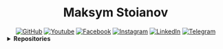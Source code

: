 <h1 align="center">Maksym Stoianov</h1>


<!-- Section: Social -->
<div id="badges" align="center">
  <a href="https://github.com/MaksymStoianov" target="_blank"><img src="https://img.shields.io/github/followers/MaksymStoianov?style=flat&label=GitHub" alt="GitHub"></a>
  <a href="https://youtube.com/@MaksymStoianov" target="_blank"><img src="https://img.shields.io/youtube/channel/subscribers/UCB49p5DaPxbqP5no0EmMwOA?style=flat&label=YouTube" alt="Youtube"></a>
  <a href="https://facebook.com/MaksymStoianov" target="_blank"><img src="https://img.shields.io/badge/Facebook-gray?style=flat" alt="Facebook"></a>
  <a href="https://instagram.com/MaksymStoianov" target="_blank"><img src="https://img.shields.io/badge/Instagram-gray?style=flat" alt="Instagram"></a>
  <a href="https://linkedin.com/in/MaksymStoianov" target="_blank"><img src="https://img.shields.io/badge/LinkedIn-gray?style=flat" alt="LinkedIn"></a>
  <a href="https://t.me/MaksymStoianov" target="_blank"><img src="https://img.shields.io/badge/Telegram-gray?style=flat" alt="Telegram"></a>
</div>



<!-- Section: Repositories -->
<details>
  <summary><b>Repositories</b></summary>
  
  <h4>Libraries</h4>
  <table width="100%">
    <thead>
      <tr>
        <th>
          <img width="200" height="1">
          <p><small>Name</small></p>
        </th>
        <th>
          <img width="100" height="1">
          <p><small>Version</small></p>
        </th>
        <th>
          <p><small>Tags</small></p>
        </th>
        <th>
          <p><small>Languages</small></p>
        </th>
        <th>
          <p><small>Description</small></p>
        </th>
      </tr>
    </thead>
    <tbody>
      <tr>
        <td><a href="./MaksymStoianov/Cron">Cron</a></td>
        <td>1.0.0</td>
        <td><a href="./topics/google-apps-script">#GoogleAppsScript</a></td>
        <td><a href="./search?q=language%3AJavaScript">JavaScript</a></td>
        <td></td>
      </tr>
      <tr>
        <td><a href="/MaksymStoianov/EventEmitter">EventEmitter</a></td>
        <td>2.0.2</td>
        <td><a href="/topics/google-apps-script">#GoogleAppsScript</a> #EventEmitter</td>
        <td><a href="/search?q=language%3AJavaScript">JavaScript</a></td>
        <td></td>
      </tr>
      <tr>
        <td><a href="/MaksymStoianov/I18nService">I18nService</a></td>
        <td>1.1.2</td>
        <td><a href="/topics/google-apps-script">#GoogleAppsScript</a></td>
        <td><a href="/search?q=language%3AJavaScript">JavaScript</a></td>
        <td></td>
      </tr>
      <tr>
        <td><a href="/MaksymStoianov/SettingsService">SettingsService</a></td>
        <td></td>
        <td><a href="/topics/google-apps-script">#GoogleAppsScript</a></td>
        <td><a href="/search?q=language%3AJavaScript">JavaScript</a></td>
        <td></td>
      </tr>
      <tr>
        <td><a href="/MaksymStoianov/Sheet">Sheet</a></td>
        <td></td>
        <td><a href="/topics/google-apps-script">#GoogleAppsScript</a></td>
        <td><a href="/search?q=language%3AJavaScript">JavaScript</a></td>
        <td></td>
      </tr>
      <tr>
        <td><a href="/MaksymStoianov/SheetLog">SheetLog</a></td>
        <td></td>
        <td><a href="/topics/google-apps-script">#GoogleAppsScript</a></td>
        <td><a href="/search?q=language%3AJavaScript">JavaScript</a></td>
        <td></td>
      </tr>
      <tr>
        <td><a href="/MaksymStoianov/SheetSchema">SheetSchema</a></td>
        <td></td>
        <td><a href="/topics/google-apps-script">#GoogleAppsScript</a></td>
        <td><a href="/search?q=language%3AJavaScript">JavaScript</a></td>
        <td></td>
      </tr>
      <tr>
        <td><a href="/MaksymStoianov/SuperCache">SuperCache</a></td>
        <td></td>
        <td><a href="/topics/google-apps-script">#GoogleAppsScript</a></td>
        <td><a href="/search?q=language%3AJavaScript">JavaScript</a></td>
        <td></td>
      </tr>
      <tr>
        <td><a href="/MaksymStoianov/SuperProperties">SuperProperties</a></td>
        <td></td>
        <td><a href="/topics/google-apps-script">#GoogleAppsScript</a></td>
        <td><a href="/search?q=language%3AJavaScript">JavaScript</a></td>
        <td></td>
      </tr>
      <tr>
        <td><a href="/MaksymStoianov/TelegramApp">TelegramApp</a></td>
        <td></td>
        <td><a href="/topics/google-apps-script">#GoogleAppsScript</a></td>
        <td><a href="/search?q=language%3AJavaScript">JavaScript</a></td>
        <td></td>
      </tr>
      <tr>
        <td><a href="/MaksymStoianov/UrlService">UrlService</a></td>
        <td></td>
        <td><a href="/topics/google-apps-script">#GoogleAppsScript</a></td>
        <td><a href="/search?q=language%3AJavaScript">JavaScript</a></td>
        <td></td>
      </tr>
      <tr>
        <td><a href="/MaksymStoianov/Utils">Utils</a></td>
        <td></td>
        <td><a href="/topics/google-apps-script">#GoogleAppsScript</a></td>
        <td><a href="/search?q=language%3AJavaScript">JavaScript</a></td>
        <td></td>
      </tr>
    </tbody>
  </table>
</details>
